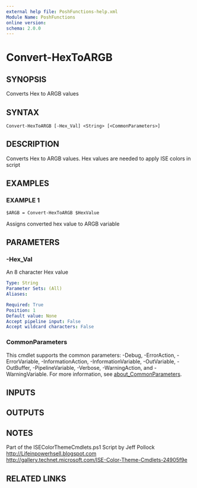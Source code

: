 ```yaml
---
external help file: PoshFunctions-help.xml
Module Name: PoshFunctions
online version:
schema: 2.0.0
---
```


# Convert-HexToARGB

## SYNOPSIS
Converts Hex to ARGB values

## SYNTAX

```
Convert-HexToARGB [-Hex_Val] <String> [<CommonParameters>]
```

## DESCRIPTION
Converts Hex to ARGB values.
Hex values are needed to apply ISE colors in script

## EXAMPLES

### EXAMPLE 1
```
$ARGB = Convert-HexToARGB $HexValue
```

Assigns converted hex value to ARGB variable

## PARAMETERS

### -Hex_Val
An 8 character Hex value

```yaml
Type: String
Parameter Sets: (All)
Aliases:

Required: True
Position: 1
Default value: None
Accept pipeline input: False
Accept wildcard characters: False
```

### CommonParameters
This cmdlet supports the common parameters: -Debug, -ErrorAction, -ErrorVariable, -InformationAction, -InformationVariable, -OutVariable, -OutBuffer, -PipelineVariable, -Verbose, -WarningAction, and -WarningVariable. For more information, see [about_CommonParameters](http://go.microsoft.com/fwlink/?LinkID=113216).

## INPUTS

## OUTPUTS

## NOTES
Part of the ISEColorThemeCmdlets.ps1 Script by Jeff Pollock
http://Lifeinpowerhsell.blogspot.com
http://gallery.technet.microsoft.com/ISE-Color-Theme-Cmdlets-24905f9e

## RELATED LINKS
